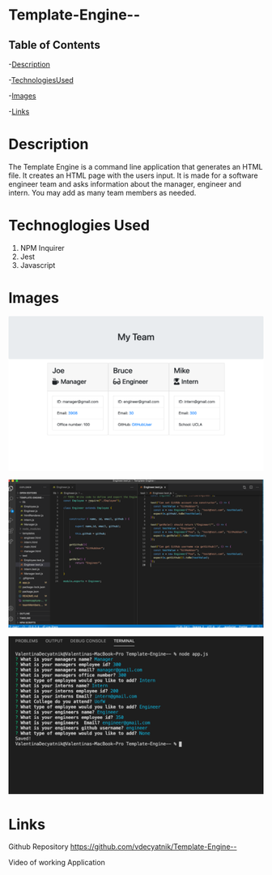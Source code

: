 # Template-Engine--

## Table of Contents

-[Description](#Description)

-[TechnologiesUsed](#TechnologiesUsed)

-[Images](#Images)

-[Links](#Links)

# Description

The Template Engine is a command line application that generates an HTML file. It creates an HTML page with the users input. It is made for a software engineer team and asks information about the manager, engineer and intern. You may add as many team members as needed. 

# Technoglogies Used

1. NPM Inquirer
2. Jest
3. Javascript
   

# Images

![CompletedPage](screencapture-file-Users-ValentinaDecyatnik-Desktop-homework-Template-Engine-teamMembers-html-2020-12-13-15_09_10.png)

![TestImages](Screen%20Shot%202020-12-13%20at%203.15.24%20PM.png)

![App](Screen%20Shot%202020-12-13%20at%203.18.11%20PM.png)

# Links

Github Repository https://github.com/vdecyatnik/Template-Engine--

Video of working Application 